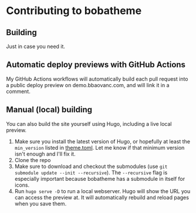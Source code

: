 # Contributing to bobatheme

## Building

Just in case you need it.

## Automatic deploy previews with GitHub Actions

My GitHub Actions workflows will automatically build each pull request into a
public deploy preview on demo.bbaovanc.com, and will link it in a comment.

## Manual (local) building

You can also build the site yourself using Hugo, including a live local preview.

1. Make sure you install the latest version of Hugo, or hopefully at least the
   `min_version` listed in
   [theme.toml](https://github.com/BBaoVanC/bobatheme/blob/master/theme.toml#L11).
   Let me know if that minimum version isn't enough and I'll fix it.
2. Clone the repo
3. Make sure to download and checkout the submodules (use `git submodule update
   --init --recursive`). The `--recursive` flag is especially important because
   bobatheme has a submodule in itself for icons.
4. Run `hugo serve -D` to run a local webserver. Hugo will show the URL you can
   access the preview at. It will automatically rebuild and reload pages when
   you save them.
